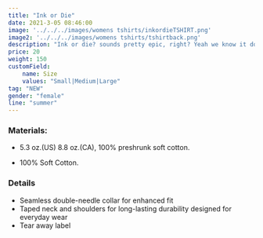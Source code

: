 ```yaml
---
title: "Ink or Die"
date: 2021-3-05 08:46:00
image: '../../../images/womens tshirts/inkordieTSHIRT.png'
image2: '../../../images/womens tshirts/tshirtback.png'
description: "Ink or die? sounds pretty epic, right? Yeah we know it does!"
price: 20
weight: 150
customField:
    name: Size
    values: "Small|Medium|Large"
tag: "NEW"
gender: "female"
line: "summer"
---
```


### Materials:  

- 5.3 oz.(US) 8.8 oz.(CA), 100% preshrunk soft cotton.

- 100% Soft Cotton.

### Details 

- Seamless double-needle collar for enhanced fit
- Taped neck and shoulders for long-lasting durability designed for everyday wear
- Tear away label